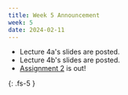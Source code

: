 ```yaml
---
title: Week 5 Announcement
week: 5
date: 2024-02-11
---
```


* Lecture 4a's slides are posted.
* Lecture 4b's slides are posted.
* [Assignment 2](/ds5110-cs5501-spring24/assignments/a2) is out!

{: .fs-5 }
